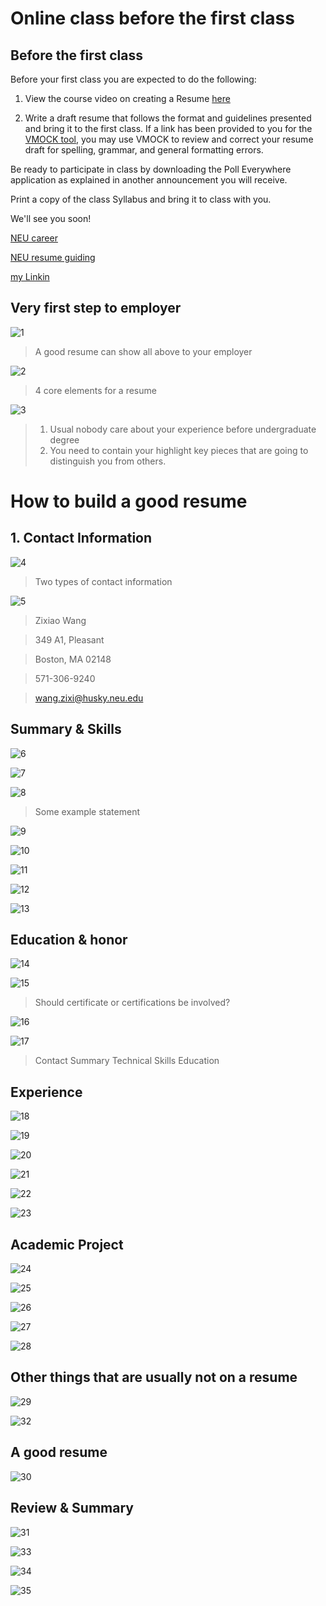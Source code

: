 # Online class before the first class

## Before the first class

Before your first class you are expected to do the following:

1. View the course video on creating a Resume [here](https://www.youtube.com/watch?v=XSIGxfbDIDM&feature=youtu.be)

2. Write a draft resume that follows the format and guidelines presented and bring it to the first class. If a link has been provided to you for the [VMOCK tool](https://careers.northeastern.edu/article/vmock/), you may use VMOCK to review and correct your resume draft for spelling, grammar, and general formatting errors.

Be ready to participate in class by downloading the Poll Everywhere application as explained in another announcement you will receive.

Print a copy of the class Syllabus and bring it to class with you.

We'll see you soon!

[NEU career](https://careers.northeastern.edu)

[NEU resume guiding](https://careers.northeastern.edu/article/resumes/)

[my Linkin](https://www.linkedin.com/in/brickea-wang-0772b5190/) 

## Very first step to employer

![1](./res/onlineClassBeforeFirstClass1.jpg)
> A good resume can show all above to your employer

![2](./res/onlineClassBeforeFirstClass2.jpg)
> 4 core elements for a resume

![3](./res/onlineClassBeforeFirstClass3.jpg)

> 1. Usual nobody care about your experience before undergraduate degree 
> 2. You need to contain your highlight key pieces that are going to distinguish you from others.

# How to build a good resume

## 1. Contact Information

![4](./res/onlineClassBeforeFirstClass4.jpg)

> Two types of contact information

![5](./res/onlineClassBeforeFirstClass5.jpg)

> Zixiao Wang

> 349 A1, Pleasant

> Boston, MA 02148

> 571-306-9240

> wang.zixi@husky.neu.edu

## Summary & Skills

![6](./res/onlineClassBeforeFirstClass6.jpg)

![7](./res/onlineClassBeforeFirstClass7.jpg)

![8](./res/onlineClassBeforeFirstClass8.jpg)

> Some example statement

![9](./res/onlineClassBeforeFirstClass9.jpg)

![10](./res/onlineClassBeforeFirstClass10.jpg)

![11](./res/onlineClassBeforeFirstClass11.jpg)

![12](./res/onlineClassBeforeFirstClass12.jpg)

![13](./res/onlineClassBeforeFirstClass13.jpg)

## Education & honor

![14](./res/onlineClassBeforeFirstClass14.jpg)

![15](./res/onlineClassBeforeFirstClass15.jpg)

> Should certificate or certifications be involved?

![16](./res/onlineClassBeforeFirstClass16.jpg)

![17](./res/onlineClassBeforeFirstClass17.jpg)

> Contact Summary Technical Skills Education

## Experience

![18](./res/onlineClassBeforeFirstClass18.jpg)

![19](./res/onlineClassBeforeFirstClass19.jpg)

![20](./res/onlineClassBeforeFirstClass20.jpg)

![21](./res/onlineClassBeforeFirstClass21.jpg)

![22](./res/onlineClassBeforeFirstClass22.jpg)

![23](./res/onlineClassBeforeFirstClass23.jpg)

## Academic Project

![24](./res/onlineClassBeforeFirstClass24.jpg)

![25](./res/onlineClassBeforeFirstClass25.jpg)

![26](./res/onlineClassBeforeFirstClass26.jpg)

![27](./res/onlineClassBeforeFirstClass27.jpg)

![28](./res/onlineClassBeforeFirstClass28.jpg)

## Other things that are usually not on a resume

![29](./res/onlineClassBeforeFirstClass29.jpg)

![32](./res/onlineClassBeforeFirstClass32.jpg)

## A good resume

![30](./res/onlineClassBeforeFirstClass30.jpg)

## Review & Summary

![31](./res/onlineClassBeforeFirstClass31.jpg)

![33](./res/onlineClassBeforeFirstClass33.jpg)

![34](./res/onlineClassBeforeFirstClass34.jpg)

![35](./res/onlineClassBeforeFirstClass35.jpg)
